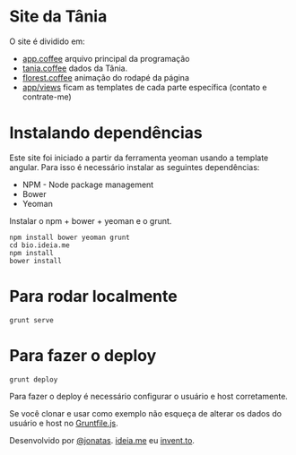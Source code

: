 # Site da Tânia

O site é dividido em:

* [app.coffee](app/coffee/app.coffee) arquivo principal da programação
* [tania.coffee](app/coffee/tania.coffee) dados da Tânia.
* [florest.coffee](app/coffee/florest.coffee) animação do rodapé da página
* [app/views](app/views/) ficam as templates de cada parte específica (contato e contrate-me)

# Instalando dependências

Este site foi iniciado a partir da ferramenta yeoman usando a template angular.
Para isso é necessário instalar as seguintes dependências:

* NPM - Node package management
* Bower
* Yeoman

Instalar o npm + bower + yeoman e o grunt.

    npm install bower yeoman grunt
    cd bio.ideia.me
    npm install
    bower install

# Para rodar localmente

    grunt serve

# Para fazer o deploy

    grunt deploy

Para fazer o deploy é necessário configurar o usuário e host corretamente.

Se você clonar e usar como exemplo não esqueça de alterar os dados do usuário e host no [Gruntfile.js](Gruntfile.js).

Desenvolvido por [@jonatas](http://github.com/jonatas). [ideia.me](http://ideia.me) eu [invent.to](http://invent.to).
